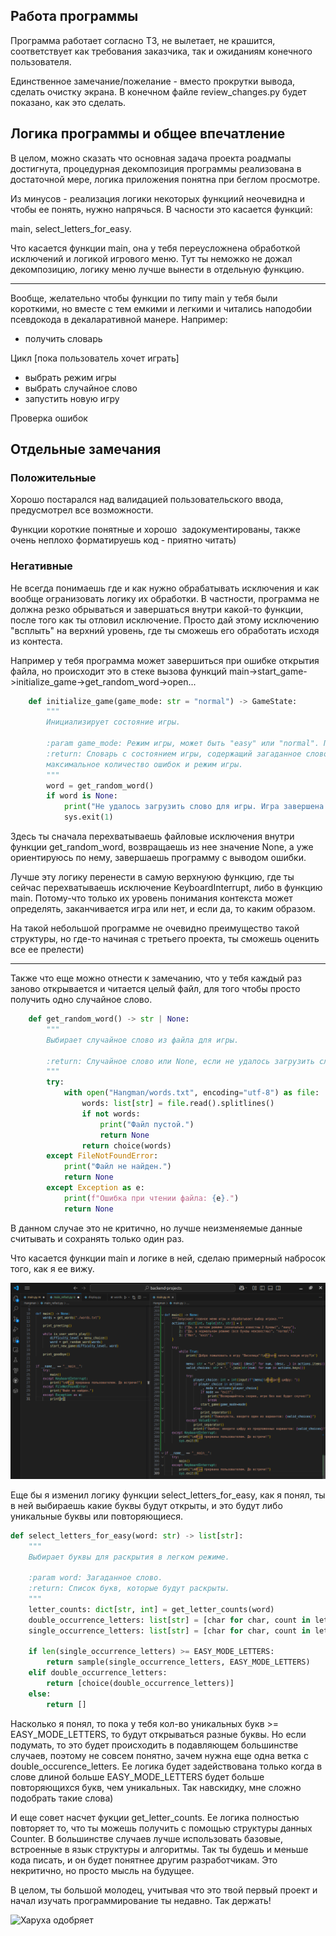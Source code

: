 Работа программы
----------------

Программа работает согласно ТЗ, не вылетает, не крашится, соответствует как требования заказчика, так и ожиданиям конечного пользователя.

Единственное замечание/пожелание - вместо прокрутки вывода, сделать очистку экрана. В конечном файле review\_changes.py будет показано, как это сделать.

Логика программы и общее впечатление
------------------------------------

В целом, можно сказать что основная задача проекта роадмапы достигнута, процедурная декомпозиция программы реализована в достаточной мере, логика приложения понятна при беглом просмотре.

Из минусов - реализация логики некоторых функциий неочевидна и чтобы ее понять, нужно напрячься. В часности это касается функций: 

main, select\_letters\_for\_easy.

Что касается функции main, она у тебя переусложнена обработкой исключений и логикой игрового меню. Тут ты неможко не дожал декомпозицию, логику меню лучше вынести в отдельную функцию.

* * *

Вообще, желательно чтобы функции по типу main у тебя были короткими, но вместе с тем емкими и легкими и читались наподобии псевдокода в декаларативной манере. Например:

*   получить словарь

Цикл \[пока пользователь хочет играть\]

*   выбрать режим игры
*   выбрать случайное слово
*   запустить новую игру

Проверка ошибок

Отдельные замечания
-------------------

### Положительные

Хорошо постарался над валидацией пользовательского ввода, предусмотрел все возможности.

Функции короткие понятные и хорошо  задокументированы, также очень неплохо форматируешь код - приятно читать)

### Негативные

Не всегда понимаешь где и как нужно обрабатывать исключения и как вообще огранизовать логику их обработки. В частности, программа не должна резко обрываться и завершаться внутри какой-то функции, после того как ты отловил исключение. Просто дай этому исключению "всплыть" на верхний уровень, где ты сможешь его обработать исходя из контеста. 

Например у тебя программа может завершиться при ошибке открытия файла, но происходит это в стеке вызова функций main->start\_game->initialize\_game->get\_random\_word->open...

```python
    def initialize_game(game_mode: str = "normal") -> GameState:
        """
        Инициализирует состояние игры.
    
        :param game_mode: Режим игры, может быть "easy" или "normal". По умолчанию "normal".
        :return: Словарь с состоянием игры, содержащий загаданное слово, маску слова, счетчик ошибок, список угаданных букв,
        максимальное количество ошибок и режим игры.
        """
        word = get_random_word()
        if word is None:
            print("Не удалось загрузить слово для игры. Игра завершена.")
            sys.exit(1)
```

Здесь ты сначала перехватываешь файловые исключения внутри функции get\_random\_word, возвращаешь из нее значение None, а уже ориентируюсь по нему, завершаешь программу с выводом ошибки.

Лучше эту логику перенести в самую верхнуюю функцию, где ты сейчас перехватываешь исключение KeyboardInterrupt, либо в функцию main. Потому-что только их уровень понимания контекста может определять, заканчивается игра или нет, и если да, то каким образом.

На такой небольшой программе не очевидно преимущество такой структуры, но где-то начиная с третьего проекта, ты сможешь оценить все ее прелести)

***

Также что еще можно отнести к замечанию, что у тебя каждый раз заново открывается и читается целый файл, для того чтобы просто получить одно случайное слово.

```python
    def get_random_word() -> str | None:
        """
        Выбирает случайное слово из файла для игры.
    
        :return: Случайное слово или None, если не удалось загрузить слово.
        """
        try:
            with open("Hangman/words.txt", encoding="utf-8") as file:
                words: list[str] = file.read().splitlines()
                if not words:
                    print("Файл пустой.")
                    return None
                return choice(words)
        except FileNotFoundError:
            print("Файл не найден.")
            return None
        except Exception as e:
            print(f"Ошибка при чтении файла: {e}.")
            return None
```

В данном случае это не критично, но лучше неизменяемые данные считывать и сохранять только один раз.

Что касается функции main и логике в ней, сделаю примерный набросок того, как я ее вижу.

![main review](images/Screenshot_2.png)

Еще бы я изменил логику функции select_letters_for_easy, как я понял, ты в ней выбираешь какие буквы будут открыты, и это будут либо уникальные буквы или повторяющиеся.

```python
def select_letters_for_easy(word: str) -> list[str]:
    """
    Выбирает буквы для раскрытия в легком режиме.

    :param word: Загаданное слово.
    :return: Список букв, которые будут раскрыты.
    """
    letter_counts: dict[str, int] = get_letter_counts(word)
    double_occurrence_letters: list[str] = [char for char, count in letter_counts.items() if count == EASY_MODE_LETTERS]
    single_occurrence_letters: list[str] = [char for char, count in letter_counts.items() if count == 1]

    if len(single_occurrence_letters) >= EASY_MODE_LETTERS:
        return sample(single_occurrence_letters, EASY_MODE_LETTERS)
    elif double_occurrence_letters:
        return [choice(double_occurrence_letters)]
    else:
        return []
```
Насколько я понял, то пока у тебя кол-во уникальных букв >= EASY_MODE_LETTERS, то будут открываться разные буквы. Но если подумать, то это будет происходить в подавляющем большинстве случаев, поэтому не совсем понятно, зачем нужна еще одна ветка с double_occurence_letters. Ее логика будет задействована только когда в слове длиной больше EASY_MODE_LETTERS будет больше повторяющихся букв, чем уникальных. Так навскидку, мне сложно подобрать такие слова)

И еще совет насчет фукции get_letter_counts. Ее логика полностью повторяет то, что ты можешь получить с помощью структуры данных Counter. В большинстве случаев лучше использовать базовые, встроенные в язык структуры и алгоритмы. Так ты будешь и меньше кода писать, и он будет понятнее другим разработчикам. Это некритично, но просто мысль на будущее.

В целом, ты большой молодец, учитывая что это твой первый проект и начал изучать программирование ты недавно.
Так держать!

![Харуха одобряет](https://abrakadabra.fun/uploads/posts/2022-03/1647625152_4-abrakadabra-fun-p-anime-bolshoi-palets-vverkh-12.png)

